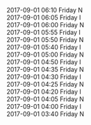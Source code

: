 2017-09-01 06:10 Friday  N  
2017-09-01 06:05 Friday  I  
2017-09-01 06:00 Friday  N  
2017-09-01 05:55 Friday  I  
2017-09-01 05:50 Friday  N  
2017-09-01 05:40 Friday  I  
2017-09-01 05:00 Friday  N  
2017-09-01 04:50 Friday  I  
2017-09-01 04:35 Friday  N  
2017-09-01 04:30 Friday  I  
2017-09-01 04:25 Friday  N  
2017-09-01 04:20 Friday  I  
2017-09-01 04:05 Friday  N  
2017-09-01 04:00 Friday  I  
2017-09-01 03:40 Friday  N  
